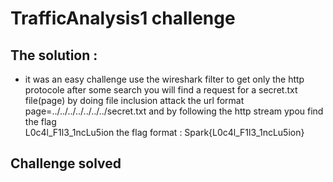 # TrafficAnalysis1 challenge

## The solution :
- it was an easy challenge use the wireshark filter to get only the http protocole
  after some search you will find 
  a request for a secret.txt file(page) by doing file inclusion attack 
  the url format page=../../../../../../../secret.txt 
  and by following the http stream ypou find the flag 		 
		L0c4l_F1l3_1ncLu5ion
the flag format : Spark{L0c4l_F1l3_1ncLu5ion}	 
	

## Challenge solved
